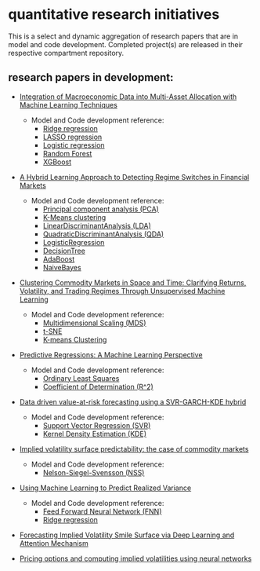 # quantitative research initiatives 
This is a select and dynamic aggregation of research papers that are in model and code development. Completed project(s) are released in their respective compartment repository.

## research papers in development:
 
- [Integration of Macroeconomic Data into Multi-Asset Allocation with Machine Learning Techniques](https://papers.ssrn.com/sol3/papers.cfm?abstract_id=3586040)
  - Model and Code development reference:
    - [Ridge regression](https://scikit-learn.org/stable/modules/generated/sklearn.linear_model.ridge_regression.html)  
    - [LASSO regression](https://scikit-learn.org/stable/modules/generated/sklearn.linear_model.Lasso.html)
    - [Logistic regression](https://scikit-learn.org/stable/modules/generated/sklearn.linear_model.LogisticRegression.html)
    - [Random Forest](https://scikit-learn.org/stable/modules/generated/sklearn.ensemble.RandomForestRegressor.html)
    - [XGBoost](https://scikit-learn.org/stable/modules/generated/sklearn.ensemble.GradientBoostingClassifier.html#sklearn.ensemble.GradientBoostingClassifier)

- [A Hybrid Learning Approach to Detecting Regime Switches in Financial Markets](https://arxiv.org/abs/2108.05801) 
  - Model and Code development reference:
    - [Principal component analysis (PCA)](https://scikitlearn.org/stable/modules/generated/sklearn.decomposition.PCA.html#:~:text=sklearn.decomposition%20.PCA%20%C2%B6%20%20,fit%20%28X%205%20more%20rows%20)
    - [K-Means clustering](https://scikit-learn.org/stable/modules/generated/sklearn.cluster.KMeans.html)
    - [LinearDiscriminantAnalysis (LDA)](https://scikit-learn.org/stable/modules/generated/sklearn.discriminant_analysis.LinearDiscriminantAnalysis.html)
    - [QuadraticDiscriminantAnalysis (QDA)](https://scikit-learn.org/stable/modules/generated/sklearn.discriminant_analysis.QuadraticDiscriminantAnalysis.html)
    - [LogisticRegression](https://scikit-learn.org/stable/modules/generated/sklearn.linear_model.LogisticRegression.html?highlight=logistic%20regression#sklearn.linear_model.LogisticRegression)
    - [DecisionTree](https://scikit-learn.org/stable/modules/generated/sklearn.tree.DecisionTreeClassifier.html?highlight=decisiontree#sklearn.tree.DecisionTreeClassifier)
    - [AdaBoost](https://scikit-learn.org/stable/modules/generated/sklearn.ensemble.AdaBoostClassifier.html?highlight=adaboost#sklearn.ensemble.AdaBoostClassifier)
    - [NaiveBayes](https://scikit-learn.org/stable/modules/classes.html?highlight=naive%20bayes#module-sklearn.naive_bayes)

- [Clustering Commodity Markets in Space and Time: Clarifying Returns, Volatility, and Trading Regimes Through Unsupervised Machine Learning](https://papers.ssrn.com/sol3/papers.cfm?abstract_id=3791138) 
  - Model and Code development reference:
    - [Multidimensional Scaling (MDS)](https://scikit-learn.org/stable/modules/generated/sklearn.manifold.MDS.html)
    - [t-SNE](https://scikit-learn.org/stable/modules/generated/sklearn.manifold.TSNE.html)
    - [K-means Clustering](https://scikit-learn.org/stable/modules/clustering.html#:~:text=2.3.1.%20Overview%20of%20clustering%20methods%20%C2%B6%20%20,nearest-neighbor%20gr%20...%20%206%20more%20rows%20)

- [Predictive Regressions: A Machine Learning Perspective](https://papers.ssrn.com/sol3/papers.cfm?abstract_id=3709412)
  - Model and Code development reference:
    - [Ordinary Least Squares](https://www.statsmodels.org/stable/examples/notebooks/generated/ols.html#OLS-estimation)
    - [Coefficient of Determination (R^2)](https://scikit-learn.org/stable/modules/generated/sklearn.metrics.r2_score.html)

- [Data driven value-at-risk forecasting using a SVR-GARCH-KDE hybrid](https://arxiv.org/abs/2009.06910) 
  - Model and Code development reference:
    - [Support Vector Regression (SVR)](https://scikit-learn.org/stable/modules/generated/sklearn.svm.SVR.html#sklearn.svm.SVR)
    - [Kernel Density Estimation (KDE)](https://scikit-learn.org/stable/auto_examples/neighbors/plot_digits_kde_sampling.html?highlight=kernel%20density%20estimation)

- [Implied volatility surface predictability: the case of commodity markets](https://arxiv.org/abs/1909.11009) 
  - Model and Code development reference:
    - [Nelson-Siegel-Svensson (NSS)](https://pypi.org/project/nelson-siegel-svensson/) 

- [Using Machine Learning to Predict Realized Variance](https://arxiv.org/abs/1909.10035)
  -  Model and Code development reference:
      - [Feed Forward Neural Network (FNN)](https://www.deeplearningwizard.com/deep_learning/practical_pytorch/pytorch_feedforward_neuralnetwork/)
      - [Ridge regression](https://scikit-learn.org/stable/modules/generated/sklearn.linear_model.ridge_regression.html)  

- [Forecasting Implied Volatility Smile Surface via Deep Learning and Attention Mechanism](https://arxiv.org/abs/1912.11059)

- [Pricing options and computing implied volatilities using neural networks](https://arxiv.org/abs/1901.08943) 
  
